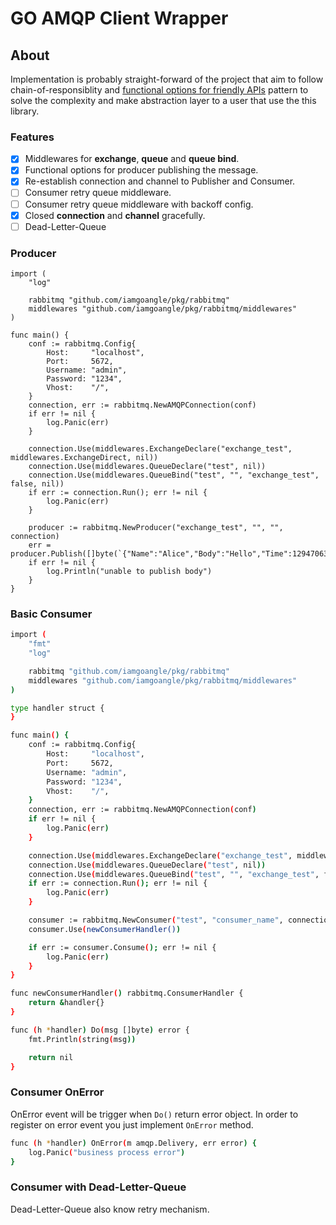 # GO AMQP Client Wrapper

## About

Implementation is probably straight-forward of the project that aim to follow chain-of-responsiblity and [functional options for friendly APIs](https://dave.cheney.net/2014/10/17/functional-options-for-friendly-apis) pattern to solve the complexity and make abstraction layer to a user that use the this library.

### Features

- [x] Middlewares for **exchange**, **queue** and **queue bind**.
- [x] Functional options for producer publishing the message.
- [x] Re-establish connection and channel to Publisher and Consumer.
- [ ] Consumer retry queue middleware.
- [ ] Consumer retry queue middleware with backoff config.
- [x] Closed **connection** and **channel** gracefully.
- [ ] Dead-Letter-Queue

### Producer

```shell
import (
	"log"

	rabbitmq "github.com/iamgoangle/pkg/rabbitmq"
	middlewares "github.com/iamgoangle/pkg/rabbitmq/middlewares"
)

func main() {
	conf := rabbitmq.Config{
		Host:     "localhost",
		Port:     5672,
		Username: "admin",
		Password: "1234",
		Vhost:    "/",
	}
	connection, err := rabbitmq.NewAMQPConnection(conf)
	if err != nil {
		log.Panic(err)
	}

	connection.Use(middlewares.ExchangeDeclare("exchange_test", middlewares.ExchangeDirect, nil))
	connection.Use(middlewares.QueueDeclare("test", nil))
	connection.Use(middlewares.QueueBind("test", "", "exchange_test", false, nil))
	if err := connection.Run(); err != nil {
		log.Panic(err)
	}

	producer := rabbitmq.NewProducer("exchange_test", "", "", connection)
	err = producer.Publish([]byte(`{"Name":"Alice","Body":"Hello","Time":1294706395881547000}`))
	if err != nil {
		log.Println("unable to publish body")
	}
}
```

### Basic Consumer

```sh
import (
	"fmt"
	"log"

	rabbitmq "github.com/iamgoangle/pkg/rabbitmq"
	middlewares "github.com/iamgoangle/pkg/rabbitmq/middlewares"
)

type handler struct {
}

func main() {
	conf := rabbitmq.Config{
		Host:     "localhost",
		Port:     5672,
		Username: "admin",
		Password: "1234",
		Vhost:    "/",
	}
	connection, err := rabbitmq.NewAMQPConnection(conf)
	if err != nil {
		log.Panic(err)
	}

	connection.Use(middlewares.ExchangeDeclare("exchange_test", middlewares.ExchangeDirect, nil))
	connection.Use(middlewares.QueueDeclare("test", nil))
	connection.Use(middlewares.QueueBind("test", "", "exchange_test", false, nil))
	if err := connection.Run(); err != nil {
		log.Panic(err)
	}

	consumer := rabbitmq.NewConsumer("test", "consumer_name", connection)
	consumer.Use(newConsumerHandler())

	if err := consumer.Consume(); err != nil {
		log.Panic(err)
	}
}

func newConsumerHandler() rabbitmq.ConsumerHandler {
	return &handler{}
}

func (h *handler) Do(msg []byte) error {
	fmt.Println(string(msg))

	return nil
}
```

### Consumer OnError

OnError event will be trigger when `Do()` return error object. In order to register on error event you just implement `OnError` method.

```sh
func (h *handler) OnError(m amqp.Delivery, err error) {
	log.Panic("business process error")
}
```

### Consumer with Dead-Letter-Queue

Dead-Letter-Queue also know retry mechanism.